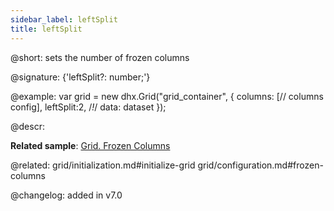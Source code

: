 ```yaml
---
sidebar_label: leftSplit
title: leftSplit
---          
```


@short: sets the number of frozen columns

@signature: {'leftSplit?: number;'}

@example: 
var grid = new dhx.Grid("grid_container", {
	columns: [// columns config],
	leftSplit:2,  /*!*/
	data: dataset
});



@descr: 

**Related sample**: [Grid. Frozen Columns](https://snippet.dhtmlx.com/hcgl9nth)

@related: grid/initialization.md#initialize-grid
grid/configuration.md#frozen-columns

@changelog: added in v7.0
